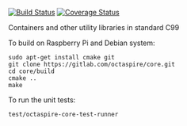 [![Build Status](https://travis-ci.org/octaspire/core.svg?branch=master)](https://travis-ci.org/octaspire/core) [![Coverage Status](https://codecov.io/gh/octaspire/core/coverage.svg?branch=master)](https://codecov.io/gh/octaspire/core/coverage.svg?branch=master)

Containers and other utility libraries in standard C99

To build on Raspberry Pi and Debian system:

```shell
sudo apt-get install cmake git
git clone https://gitlab.com/octaspire/core.git
cd core/build
cmake ..
make
```

To run the unit tests:

```shell
test/octaspire-core-test-runner
```
